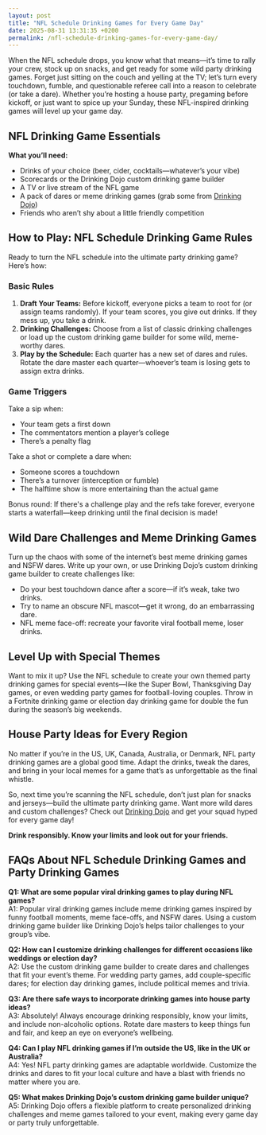 ```yaml
---
layout: post
title: "NFL Schedule Drinking Games for Every Game Day"
date: 2025-08-31 13:31:35 +0200
permalink: /nfl-schedule-drinking-games-for-every-game-day/
---
```

When the NFL schedule drops, you know what that means—it’s time to rally your crew, stock up on snacks, and get ready for some wild party drinking games. Forget just sitting on the couch and yelling at the TV; let’s turn every touchdown, fumble, and questionable referee call into a reason to celebrate (or take a dare). Whether you’re hosting a house party, pregaming before kickoff, or just want to spice up your Sunday, these NFL-inspired drinking games will level up your game day.

## NFL Drinking Game Essentials

**What you’ll need:**
- Drinks of your choice (beer, cider, cocktails—whatever’s your vibe)
- Scorecards or the Drinking Dojo custom drinking game builder
- A TV or live stream of the NFL game
- A pack of dares or meme drinking games (grab some from [Drinking Dojo](https://drinkingdojo.com))
- Friends who aren’t shy about a little friendly competition

## How to Play: NFL Schedule Drinking Game Rules

Ready to turn the NFL schedule into the ultimate party drinking game? Here’s how:

### Basic Rules

1. **Draft Your Teams:** Before kickoff, everyone picks a team to root for (or assign teams randomly). If your team scores, you give out drinks. If they mess up, you take a drink.
2. **Drinking Challenges:** Choose from a list of classic drinking challenges or load up the custom drinking game builder for some wild, meme-worthy dares.
3. **Play by the Schedule:** Each quarter has a new set of dares and rules. Rotate the dare master each quarter—whoever’s team is losing gets to assign extra drinks.

### Game Triggers

Take a sip when:
- Your team gets a first down
- The commentators mention a player’s college
- There’s a penalty flag

Take a shot or complete a dare when:
- Someone scores a touchdown
- There’s a turnover (interception or fumble)
- The halftime show is more entertaining than the actual game

Bonus round: If there's a challenge play and the refs take forever, everyone starts a waterfall—keep drinking until the final decision is made!

## Wild Dare Challenges and Meme Drinking Games

Turn up the chaos with some of the internet’s best meme drinking games and NSFW dares. Write up your own, or use Drinking Dojo’s custom drinking game builder to create challenges like:

- Do your best touchdown dance after a score—if it’s weak, take two drinks.
- Try to name an obscure NFL mascot—get it wrong, do an embarrassing dare.
- NFL meme face-off: recreate your favorite viral football meme, loser drinks.

## Level Up with Special Themes

Want to mix it up? Use the NFL schedule to create your own themed party drinking games for special events—like the Super Bowl, Thanksgiving Day games, or even wedding party games for football-loving couples. Throw in a Fortnite drinking game or election day drinking game for double the fun during the season’s big weekends.

## House Party Ideas for Every Region

No matter if you’re in the US, UK, Canada, Australia, or Denmark, NFL party drinking games are a global good time. Adapt the drinks, tweak the dares, and bring in your local memes for a game that’s as unforgettable as the final whistle.

So, next time you’re scanning the NFL schedule, don’t just plan for snacks and jerseys—build the ultimate party drinking game. Want more wild dares and custom challenges? Check out [Drinking Dojo](https://drinkingdojo.com) and get your squad hyped for every game day!

**Drink responsibly. Know your limits and look out for your friends.**

## FAQs About NFL Schedule Drinking Games and Party Drinking Games

**Q1: What are some popular viral drinking games to play during NFL games?**  
A1: Popular viral drinking games include meme drinking games inspired by funny football moments, meme face-offs, and NSFW dares. Using a custom drinking game builder like Drinking Dojo’s helps tailor challenges to your group’s vibe.

**Q2: How can I customize drinking challenges for different occasions like weddings or election day?**  
A2: Use the custom drinking game builder to create dares and challenges that fit your event’s theme. For wedding party games, add couple-specific dares; for election day drinking games, include political memes and trivia.

**Q3: Are there safe ways to incorporate drinking games into house party ideas?**  
A3: Absolutely! Always encourage drinking responsibly, know your limits, and include non-alcoholic options. Rotate dare masters to keep things fun and fair, and keep an eye on everyone’s wellbeing.

**Q4: Can I play NFL drinking games if I’m outside the US, like in the UK or Australia?**  
A4: Yes! NFL party drinking games are adaptable worldwide. Customize the drinks and dares to fit your local culture and have a blast with friends no matter where you are.

**Q5: What makes Drinking Dojo’s custom drinking game builder unique?**  
A5: Drinking Dojo offers a flexible platform to create personalized drinking challenges and meme games tailored to your event, making every game day or party truly unforgettable.

<script type="application/ld+json">
{
  "@context": "https://schema.org",
  "@type": "BlogPosting",
  "headline": "NFL Schedule Drinking Games for Every Game Day",
  "description": "Discover how to turn the NFL schedule into unforgettable party drinking games with custom challenges, meme games, and dare challenges from Drinking Dojo.",
  "author": {
    "@type": "Person",
    "name": "Drinking Dojo"
  },
  "publisher": {
    "@type": "Person",
    "name": "Drinking Dojo"
  },
  "mainEntityOfPage": {
    "@type": "WebPage",
    "@id": "https://drinkingdojo.com/blog/nfl-schedule-drinking-games"
  },
  "datePublished": "2024-06-01",
  "dateModified": "2024-06-01",
  "keywords": "drinking games, party drinking games, custom drinking game builder, dare challenges, viral drinking games, meme drinking games, nfl drinking games, house party ideas, wedding party games",
  "articleBody": "When the NFL schedule drops, you know what that means—it’s time to rally your crew, stock up on snacks, and get ready for some wild party drinking games. Forget just sitting on the couch and yelling at the TV; let’s turn every touchdown, fumble, and questionable referee call into a reason to celebrate (or take a dare). Whether you’re hosting a house party, pregaming before kickoff, or just want to spice up your Sunday, these NFL-inspired drinking games will level up your game day. ... [content truncated for brevity]"
}
</script>

<script type="application/ld+json">
{
  "@context": "https://schema.org",
  "@type": "FAQPage",
  "mainEntity": [
    {
      "@type": "Question",
      "name": "What are some popular viral drinking games to play during NFL games?",
      "acceptedAnswer": {
        "@type": "Answer",
        "text": "Popular viral drinking games include meme drinking games inspired by funny football moments, meme face-offs, and NSFW dares. Using a custom drinking game builder like Drinking Dojo’s helps tailor challenges to your group’s vibe."
      }
    },
    {
      "@type": "Question",
      "name": "How can I customize drinking challenges for different occasions like weddings or election day?",
      "acceptedAnswer": {
        "@type": "Answer",
        "text": "Use the custom drinking game builder to create dares and challenges that fit your event’s theme. For wedding party games, add couple-specific dares; for election day drinking games, include political memes and trivia."
      }
    },
    {
      "@type": "Question",
      "name": "Are there safe ways to incorporate drinking games into house party ideas?",
      "acceptedAnswer": {
        "@type": "Answer",
        "text": "Absolutely! Always encourage drinking responsibly, know your limits, and include non-alcoholic options. Rotate dare masters to keep things fun and fair, and keep an eye on everyone’s wellbeing."
      }
    },
    {
      "@type": "Question",
      "name": "Can I play NFL drinking games if I’m outside the US, like in the UK or Australia?",
      "acceptedAnswer": {
        "@type": "Answer",
        "text": "Yes! NFL party drinking games are adaptable worldwide. Customize the drinks and dares to fit your local culture and have a blast with friends no matter where you are."
      }
    },
    {
      "@type": "Question",
      "name": "What makes Drinking Dojo’s custom drinking game builder unique?",
      "acceptedAnswer": {
        "@type": "Answer",
        "text": "Drinking Dojo offers a flexible platform to create personalized drinking challenges and meme games tailored to your event, making every game day or party truly unforgettable."
      }
    }
  ]
}
</script>